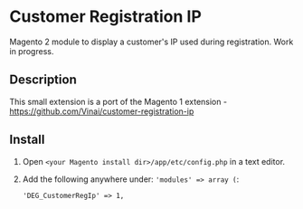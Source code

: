 Customer Registration IP
========================
Magento 2 module to display a customer's IP used during registration. Work in progress.

Description
-----------
This small extension is a port of the Magento 1 extension - https://github.com/Vinai/customer-registration-ip

Install
-----------
1.	Open `<your Magento install dir>/app/etc/config.php` in a text editor.
2.	Add the following anywhere under: `'modules' => array (`:

		'DEG_CustomerRegIp' => 1,

